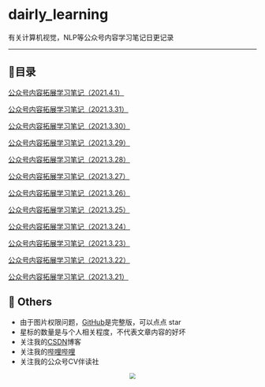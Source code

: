 # dairly_learning
有关计算机视觉，NLP等公众号内容学习笔记日更记录

------



## :paperclip:目录

[公众号内容拓展学习笔记（2021.4.1）](notes/0401.md)

[公众号内容拓展学习笔记（2021.3.31）](notes/0331.md)

[公众号内容拓展学习笔记（2021.3.30）](notes/0330.md)

[公众号内容拓展学习笔记（2021.3.29）](notes/0329.md)

[公众号内容拓展学习笔记（2021.3.28）](notes/0328.md)

[公众号内容拓展学习笔记（2021.3.27）](notes/0327.md)

[公众号内容拓展学习笔记（2021.3.26）](notes/0326.md)

[公众号内容拓展学习笔记（2021.3.25）](notes/0325.md)

[公众号内容拓展学习笔记（2021.3.24）](notes/0324.md)

[公众号内容拓展学习笔记（2021.3.23）](notes/0323.md)

[公众号内容拓展学习笔记（2021.3.22）](notes/0322.md)

[公众号内容拓展学习笔记（2021.3.21）](notes/0321.md)



## :paperclip:  Others

- 由于图片权限问题，[GitHub](https://github.com/xiaoxuebajie/dairly_learning)是完整版，可以点点 star
- 星标的数量是与个人相关程度，不代表文章内容的好坏
- 关注我的[CSDN](https://mp.csdn.net/console/article)博客
- 关注我的[哔哩哔哩](https://space.bilibili.com/424394389?spm_id_from=333.788.b_765f7570696e666f.1)
- 关注我的公众号CV伴读社

<div align=center><img src="https://img-blog.csdnimg.cn/202005031406335.jpg" style='zoom:80%'>
</div>